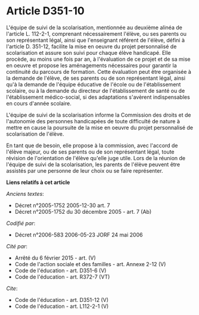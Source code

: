 # Article D351-10

L'équipe de suivi de la scolarisation, mentionnée au deuxième alinéa de l'article L. 112-2-1, comprenant nécessairement
l'élève, ou ses parents ou son représentant légal, ainsi que l'enseignant référent de l'élève, défini à l'article D. 351-12,
facilite la mise en oeuvre du projet personnalisé de scolarisation et assure son suivi pour chaque élève handicapé. Elle
procède, au moins une fois par an, à l'évaluation de ce projet et de sa mise en oeuvre et propose les aménagements
nécessaires pour garantir la continuité du parcours de formation. Cette évaluation peut être organisée à la demande de
l'élève, de ses parents ou de son représentant légal, ainsi qu'à la demande de l'équipe éducative de l'école ou de
l'établissement scolaire, ou à la demande du directeur de l'établissement de santé ou de l'établissement médico-social, si
des adaptations s'avèrent indispensables en cours d'année scolaire. 

L'équipe de suivi de la scolarisation informe la Commission des droits et de l'autonomie des personnes handicapées de toute
difficulté de nature à mettre en cause la poursuite de la mise en oeuvre du projet personnalisé de scolarisation de l'élève. 

En tant que de besoin, elle propose à la commission, avec l'accord de l'élève majeur, ou de ses parents ou de son
représentant légal, toute révision de l'orientation de l'élève qu'elle juge utile. Lors de la réunion de l'équipe de suivi de
la scolarisation, les parents de l'élève peuvent être assistés par une personne de leur choix ou se faire représenter.

**Liens relatifs à cet article**

_Anciens textes_:

  - Décret n°2005-1752 2005-12-30 art. 7
  - Décret n°2005-1752 du 30 décembre 2005 - art. 7 (Ab)

_Codifié par_:

  - Décret n°2006-583 2006-05-23 JORF 24 mai 2006

_Cité par_:

  - Arrêté du 6 février 2015 - art. (V)
  - Code de l'action sociale et des familles - art. Annexe 2-12 (V)
  - Code de l'éducation - art. D351-6 (V)
  - Code de l'éducation - art. R372-7 (VT)

_Cite_:

  - Code de l'éducation - art. D351-12 (V)
  - Code de l'éducation - art. L112-2-1 (V)

